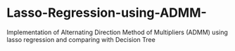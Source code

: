 # Lasso-Regression-using-ADMM-
Implementation of Alternating Direction Method of Multipliers (ADMM) using lasso regression and comparing with Decision Tree
